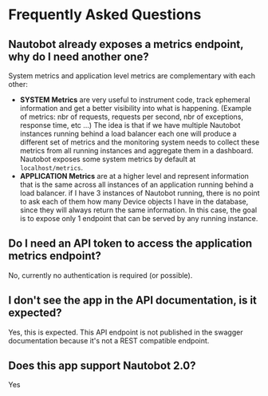 # Frequently Asked Questions

## Nautobot already exposes a metrics endpoint, why do I need another one?

System metrics and application level metrics are complementary with each other:

- **SYSTEM Metrics** are very useful to instrument code, track ephemeral information and get a better visibility into what is happening. (Example of metrics: nbr of requests, requests per second, nbr of exceptions, response time, etc ...) The idea is that if we have multiple Nautobot instances running behind a load balancer each one will produce a different set of metrics and the monitoring system needs to collect these metrics from all running instances and aggregate them in a dashboard. Nautobot exposes some system metrics by default at `localhost/metrics`.
- **APPLICATION Metrics** are at a higher level and represent information that is the same across all instances of an application running behind a load balancer. if I have 3 instances of Nautobot running, there is no point to ask each of them how many Device objects I have in the database, since they will always return the same information. In this case, the goal is to expose only 1 endpoint that can be served by any running instance.

## Do I need an API token to access the application metrics endpoint? 

No, currently no authentication is required (or possible).

## I don't see the app in the API documentation, is it expected?

Yes, this is expected. This API endpoint is not published in the swagger documentation because it's not a REST compatible endpoint.

## Does this app support Nautobot 2.0?

Yes
